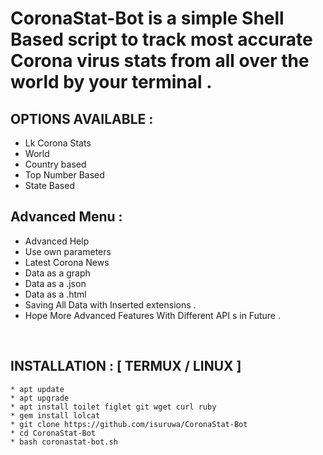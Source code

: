 # CoronaStat-Bot is a simple Shell Based script to track most accurate Corona virus stats from all over the world by your terminal . 

## OPTIONS AVAILABLE :

* Lk Corona Stats
* World 
* Country based 
* Top Number Based
* State Based 

## Advanced Menu :

* Advanced Help
* Use own parameters
* Latest Corona News
* Data as a graph
* Data as a .json
* Data as a .html
* Saving All Data with Inserted extensions .
* Hope More Advanced Features With Different API s in Future . 

<br>


## INSTALLATION : [ TERMUX / LINUX ]

``` 
* apt update
* apt upgrade
* apt install toilet figlet git wget curl ruby
* gem install lolcat
* git clone https://github.com/isuruwa/CoronaStat-Bot
* cd CoronaStat-Bot
* bash coronastat-bot.sh

```
